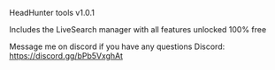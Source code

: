 HeadHunter tools v1.0.1

Includes the LiveSearch manager with all features unlocked 100% free

Message me on discord if you have any questions
Discord: https://discord.gg/bPb5VxghAt
